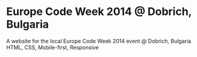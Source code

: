 Europe Code Week 2014 @ Dobrich, Bulgaria
==========================

A website for the local Europe Code Week 2014 event @ Dobrich, Bulgaria
HTML, CSS, Mobile-first, Responsive
